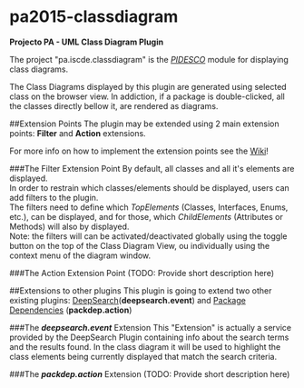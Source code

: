 # pa2015-classdiagram
**Projecto PA - UML Class Diagram Plugin**

The project "pa.iscde.classdiagram" is the *[PIDESCO](https://github.com/andre-santos-pt/pidesco)* module for displaying class diagrams.

The Class Diagrams displayed by this plugin are generated using selected class on the browser view. In addiction, if a package is double-clicked, all the classes directly bellow it, are rendered as diagrams.

##Extension Points
The plugin may be extended using 2 main extension points: **Filter** and **Action** extensions.

For more info on how to implement the extension points see the [Wiki](https://github.com/jcarias/pa2015-classdiagram/wiki)!

###The Filter Extension Point
By default, all classes and all it's elements are displayed. <br>
In order to restrain which classes/elements should be displayed, users can add filters to the plugin. <br>
The filters need to define which *TopElements* (Classes, Interfaces, Enums, etc.), can be displayed, and for those, which *ChildElements* (Attributes or Methods) will also by displayed.<br>
Note: the filters will can be activated/deactivated globally using the toggle button on the top of the Class Diagram View, ou individually using the context menu of the diagram window.


###The Action Extension Point
(TODO: Provide short description here)


##Extensions to other plugins
This plugin is going to extend two other existing plugins: [DeepSearch](https://github.com/RitaRamo/pa.iscde.deepsearch.git)(**deepsearch.event**) and [Package Dependencies](https://github.com/Joao-Andrade/pa2015-Packdep) (**packdep.action**)
 

###The ***deepsearch.event*** Extension
This "Extension" is actually a service provided by the DeepSearch Plugin containing info about the search terms and the results found. In the class diagram it will be used to highlight the class elements being currently displayed that match the search criteria.


###The ***packdep.action*** Extension
(TODO: Provide short description here)

